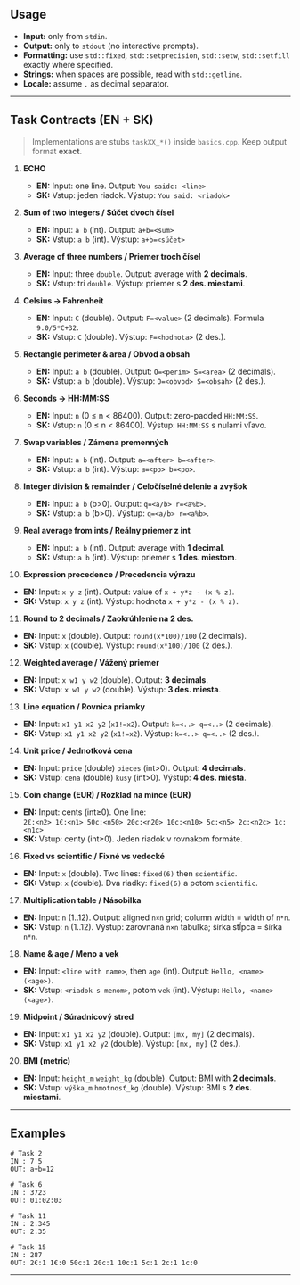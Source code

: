 ## Usage

- **Input:** only from `stdin`.  
- **Output:** only to `stdout` (no interactive prompts).  
- **Formatting:** use `std::fixed`, `std::setprecision`, `std::setw`, `std::setfill` exactly where specified.  
- **Strings:** when spaces are possible, read with `std::getline`.  
- **Locale:** assume `.` as decimal separator.

---

## Task Contracts (EN + SK)   

> Implementations are stubs `taskXX_*()` inside `basics.cpp`. Keep output format **exact**.

1) **ECHO**  
   - **EN:** Input: one line. Output: `You saidc: <line>`  
   - **SK:** Vstup: jeden riadok. Výstup: `You said: <riadok>`

2) **Sum of two integers / Súčet dvoch čísel**  
   - **EN:** Input: `a b` (int). Output: `a+b=<sum>`  
   - **SK:** Vstup: `a b` (int). Výstup: `a+b=<súčet>`

3) **Average of three numbers / Priemer troch čísel**  
   - **EN:** Input: three `double`. Output: average with **2 decimals**.  
   - **SK:** Vstup: tri `double`. Výstup: priemer s **2 des. miestami**.

4) **Celsius → Fahrenheit**  
   - **EN:** Input: `C` (double). Output: `F=<value>` (2 decimals). Formula `9.0/5*C+32`.  
   - **SK:** Vstup: `C` (double). Výstup: `F=<hodnota>` (2 des.).

5) **Rectangle perimeter & area / Obvod a obsah**  
   - **EN:** Input: `a b` (double). Output: `O=<perim> S=<area>` (2 decimals).  
   - **SK:** Vstup: `a b` (double). Výstup: `O=<obvod> S=<obsah>` (2 des.).

6) **Seconds → HH:MM:SS**  
   - **EN:** Input: `n` (0 ≤ n < 86400). Output: zero-padded `HH:MM:SS`.  
   - **SK:** Vstup: `n` (0 ≤ n < 86400). Výstup: `HH:MM:SS` s nulami vľavo.

7) **Swap variables / Zámena premenných**  
   - **EN:** Input: `a b` (int). Output: `a=<after> b=<after>`.  
   - **SK:** Vstup: `a b` (int). Výstup: `a=<po> b=<po>`.

8) **Integer division & remainder / Celočíselné delenie a zvyšok**  
   - **EN:** Input: `a b` (b>0). Output: `q=<a/b> r=<a%b>`.  
   - **SK:** Vstup: `a b` (b>0). Výstup: `q=<a/b> r=<a%b>`.

9) **Real average from ints / Reálny priemer z int**  
   - **EN:** Input: `a b` (int). Output: average with **1 decimal**.  
   - **SK:** Vstup: `a b` (int). Výstup: priemer s **1 des. miestom**.

10) **Expression precedence / Precedencia výrazu**  
   - **EN:** Input: `x y z` (int). Output: value of `x + y*z - (x % z)`.  
   - **SK:** Vstup: `x y z` (int). Výstup: hodnota `x + y*z - (x % z)`.

11) **Round to 2 decimals / Zaokrúhlenie na 2 des.**  
   - **EN:** Input: `x` (double). Output: `round(x*100)/100` (2 decimals).  
   - **SK:** Vstup: `x` (double). Výstup: `round(x*100)/100` (2 des.).

12) **Weighted average / Vážený priemer**  
   - **EN:** Input: `x w1 y w2` (double). Output: **3 decimals**.  
   - **SK:** Vstup: `x w1 y w2` (double). Výstup: **3 des. miesta**.

13) **Line equation / Rovnica priamky**  
   - **EN:** Input: `x1 y1 x2 y2` (`x1!=x2`). Output: `k=<..> q=<..>` (2 decimals).  
   - **SK:** Vstup: `x1 y1 x2 y2` (`x1!=x2`). Výstup: `k=<..> q=<..>` (2 des.).

14) **Unit price / Jednotková cena**  
   - **EN:** Input: `price` (double) `pieces` (int>0). Output: **4 decimals**.  
   - **SK:** Vstup: `cena` (double) `kusy` (int>0). Výstup: **4 des. miesta**.

15) **Coin change (EUR) / Rozklad na mince (EUR)**  
   - **EN:** Input: cents (int≥0). One line:  
     `2€:<n2> 1€:<n1> 50c:<n50> 20c:<n20> 10c:<n10> 5c:<n5> 2c:<n2c> 1c:<n1c>`  
   - **SK:** Vstup: centy (int≥0). Jeden riadok v rovnakom formáte.

16) **Fixed vs scientific / Fixné vs vedecké**  
   - **EN:** Input: `x` (double). Two lines: `fixed(6)` then `scientific`.  
   - **SK:** Vstup: `x` (double). Dva riadky: `fixed(6)` a potom `scientific`.

17) **Multiplication table / Násobilka**  
   - **EN:** Input: `n` (1..12). Output: aligned `n×n` grid; column width = width of `n*n`.  
   - **SK:** Vstup: `n` (1..12). Výstup: zarovnaná `n×n` tabuľka; šírka stĺpca = šírka `n*n`.

18) **Name & age / Meno a vek**  
   - **EN:** Input: `<line with name>`, then `age` (int). Output: `Hello, <name> (<age>)`.  
   - **SK:** Vstup: `<riadok s menom>`, potom `vek` (int). Výstup: `Hello, <name> (<age>)`.

19) **Midpoint / Súradnicový stred**  
   - **EN:** Input: `x1 y1 x2 y2` (double). Output: `[mx, my]` (2 decimals).  
   - **SK:** Vstup: `x1 y1 x2 y2` (double). Výstup: `[mx, my]` (2 des.).

20) **BMI (metric)**  
   - **EN:** Input: `height_m` `weight_kg` (double). Output: BMI with **2 decimals**.  
   - **SK:** Vstup: `výška_m` `hmotnosť_kg` (double). Výstup: BMI s **2 des. miestami**.

---

## Examples

```
# Task 2
IN : 7 5
OUT: a+b=12

# Task 6
IN : 3723
OUT: 01:02:03

# Task 11
IN : 2.345
OUT: 2.35

# Task 15
IN : 287
OUT: 2€:1 1€:0 50c:1 20c:1 10c:1 5c:1 2c:1 1c:0
```

---